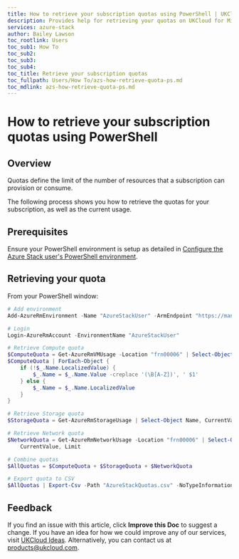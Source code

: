 ```yaml
---
title: How to retrieve your subscription quotas using PowerShell | UKCloud Ltd
description: Provides help for retrieving your quotas on UKCloud for Microsoft Azure
services: azure-stack
author: Bailey Lawson
toc_rootlink: Users
toc_sub1: How To
toc_sub2:
toc_sub3:
toc_sub4:
toc_title: Retrieve your subscription quotas
toc_fullpath: Users/How To/azs-how-retrieve-quota-ps.md
toc_mdlink: azs-how-retrieve-quota-ps.md
---
```


# How to retrieve your subscription quotas using PowerShell

## Overview

Quotas define the limit of the number of resources that a subscription can provision or consume. 

The following process shows you how to retrieve the quotas for your subscription, as well as the current usage.

## Prerequisites

Ensure your PowerShell environment is setup as detailed in [Configure the Azure Stack user's PowerShell environment](azs-how-configure-powershell-users.md).

## Retrieving your quota

From your PowerShell window:

```PowerShell
# Add environment
Add-AzureRmEnvironment -Name "AzureStackUser" -ArmEndpoint "https://management.frn00006.azure.ukcloud.com"

# Login
Login-AzureRmAccount -EnvironmentName "AzureStackUser"

# Retrieve Compute quota
$ComputeQuota = Get-AzureRmVMUsage -Location "frn00006" | Select-Object Name, CurrentValue, Limit
$ComputeQuota | ForEach-Object {
    if (!$_.Name.LocalizedValue) {
        $_.Name = $_.Name.Value -creplace '(\B[A-Z])', ' $1'
    } else {
        $_.Name = $_.Name.LocalizedValue
    }   
} 

# Retrieve Storage quota
$StorageQuota = Get-AzureRmStorageUsage | Select-Object Name, CurrentValue, Limit

# Retrieve Network quota
$NetworkQuota = Get-AzureRmNetworkUsage -Location "frn00006" | Select-Object @{label="Name";expression={$_.ResourceType}}, `
    CurrentValue, Limit

# Combine quotas
$AllQuotas = $ComputeQuota + $StorageQuota + $NetworkQuota

# Export quota to CSV
$AllQuotas | Export-Csv -Path "AzureStackQuotas.csv" -NoTypeInformation
```

## Feedback

If you find an issue with this article, click **Improve this Doc** to suggest a change. If you have an idea for how we could improve any of our services, visit [UKCloud Ideas](https://ideas.ukcloud.com). Alternatively, you can contact us at <products@ukcloud.com>.
